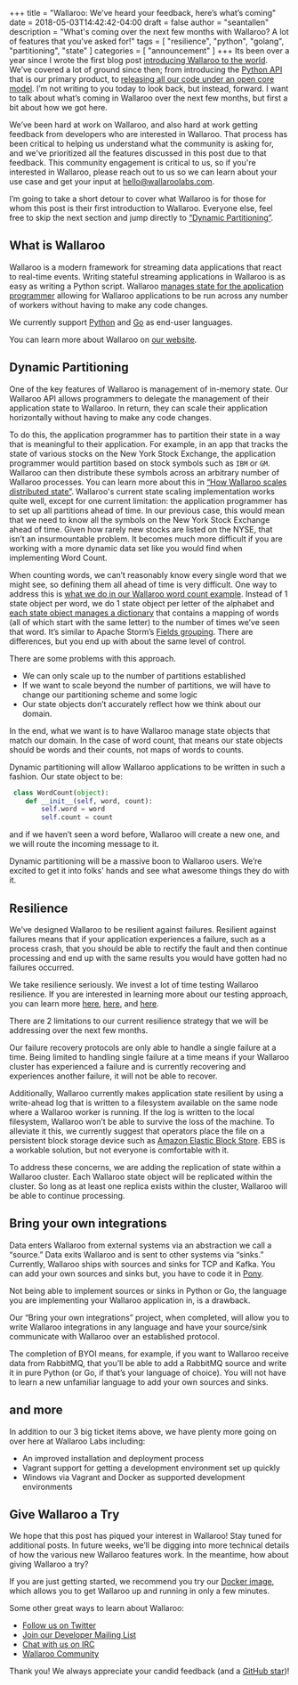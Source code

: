 +++
title = "Wallaroo: We’ve heard your feedback, here’s what’s coming"
date = 2018-05-03T14:42:42-04:00
draft = false
author = "seantallen"
description = "What's coming over the next few months with Wallaroo? A lot of features that you've asked for!"
tags = [
    "resilience",
    "python",
    "golang",
    "partitioning",
    "state"
]
categories = [
    "announcement"
]
+++
Its been over a year since I wrote the first blog post [introducing Wallaroo to the world](/2017/03/hello-wallaroo/). We’ve covered a lot of ground since then; from introducing the [Python API](/2018/02/idiomatic-python-stream-processing-in-wallaroo/) that is our primary product, to [releasing all our code under an open core model](/2017/09/open-sourcing-wallaroo/). I’m not writing to you today to look back, but instead, forward. I want to talk about what’s coming in Wallaroo over the next few months, but first a bit about how we got here.

We’ve been hard at work on Wallaroo, and also hard at work getting feedback from developers who are interested in Wallaroo. That process has been critical to helping us understand what the community is asking for, and we've prioritized all the features discussed in this post due to that feedback. This community engagement is critical to us, so if you're interested in Wallaroo, please reach out to us so we can learn about your use case and get your input at [hello@wallaroolabs.com](mailto:hello@wallaroolabs.com).

I’m going to take a short detour to cover what Wallaroo is for those for whom this post is their first introduction to Wallaroo. Everyone else, feel free to skip the next section and jump directly to [“Dynamic Partitioning”](#dynamic-partitioning).

## What is Wallaroo

Wallaroo is a modern framework for streaming data applications that react to real-time events.
Writing stateful streaming applications in Wallaroo is as easy as writing a Python script. Wallaroo [manages state for the application programmer](/2017/10/how-wallaroo-scales-distributed-state/) allowing for Wallaroo applications to be run across any number of workers without having to make any code changes.

We currently support [Python](/2018/02/idiomatic-python-stream-processing-in-wallaroo/) and [Go](/2018/01/go-go-go-stream-processing-for-go/) as end-user languages. 

You can learn more about Wallaroo on [our website](http://www.wallaroolabs.com/).

## Dynamic Partitioning

One of the key features of Wallaroo is management of in-memory state. Our Wallaroo API allows programmers to delegate the management of their application state to Wallaroo. In return, they can scale their application horizontally without having to make any code changes.

To do this, the application programmer has to partition their state in a way that is meaningful to their application. For example, in an app that tracks the state of various stocks on the New York Stock Exchange, the application programmer would partition based on stock symbols such as `IBM` or `GM`. Wallaroo can then distribute these symbols across an arbitrary number of Wallaroo processes. You can learn more about this in [“How Wallaroo scales distributed state”](/2017/10/how-wallaroo-scales-distributed-state/). Wallaroo's current state scaling implementation works quite well, except for one current limitation: the application programmer has to set up all partitions ahead of time. In our previous case, this would mean that we need to know all the symbols on the New York Stock Exchange ahead of time. Given how rarely new stocks are listed on the NYSE, that isn’t an insurmountable problem. It becomes much more difficult if you are working with a more dynamic data set like you would find when implementing Word Count.

When counting words, we can’t reasonably know every single word that we might see, so defining them all ahead of time is very difficult. One way to address this is [what we do in our Wallaroo word count example](https://github.com/WallarooLabs/wallaroo/blob/0.4.1/examples/python/word_count/word_count.py#L25). Instead of 1 state object per word, we do 1 state object per letter of the alphabet and [each state object manages a dictionary](https://github.com/WallarooLabs/wallaroo/blob/0.4.1/examples/python/word_count/word_count.py#L59) that contains a mapping of words (all of which start with the same letter) to the number of times we’ve seen that word. It’s similar to Apache Storm’s [Fields grouping](http://nrecursions.blogspot.com/2016/09/understanding-fields-grouping-in-apache.html). There are differences, but you end up with about the same level of control.

There are some problems with this approach. 

- We can only scale up to the number of partitions established
- If we want to scale beyond the number of partitions, we will have to change our partitioning scheme and some logic
- Our state objects don’t accurately reflect how we think about our domain. 

In the end, what we want is to have Wallaroo manage state objects that match our domain. In the case of word count, that means our state objects should be words and their counts, not maps of words to counts.

Dynamic partitioning will allow Wallaroo applications to be written in such a fashion. Our state object to be:

```python
 class WordCount(object):
    def __init__(self, word, count):
        self.word = word
        self.count = count
```

and if we haven’t seen a word before, Wallaroo will create a new one, and we will route the incoming message to it.

Dynamic partitioning will be a massive boon to Wallaroo users. We’re excited to get it into folks' hands and see what awesome things they do with it.

## Resilience

We’ve designed Wallaroo to be resilient against failures. Resilient against failures means that if your application experiences a failure, such as a process crash, that you should be able to rectify the fault and then continue processing and end up with the same results you would have gotten had no failures occurred.

We take resilience seriously. We invest a lot of time testing Wallaroo resilience. If you are interested in learning more about our testing approach, you can learn more [here](/2017/10/measuring-correctness-of-state-in-a-distributed-system/), [here](/2018/03/how-we-test-the-stateful-autoscaling-of-our-stream-processing-system/), and [here](https://www.youtube.com/watch?v=6MsPDtpe2tg&index=3&list=PLWbHc_FXPo2hGJHXhpgqDU-P4BArpCdh6).

There are 2 limitations to our current resilience strategy that we will be addressing over the next few months. 

Our failure recovery protocols are only able to handle a single failure at a time. Being limited to handling single failure at a time means if your Wallaroo cluster has experienced a failure and is currently recovering and experiences another failure, it will not be able to recover. 

Additionally, Wallaroo currently makes application state resilient by using a write-ahead log that is written to a filesystem available on the same node where a Wallaroo worker is running. If the log is written to the local filesystem, Wallaroo won’t be able to survive the loss of the machine. To alleviate it this, we currently suggest that operators place the file on a persistent block storage device such as [Amazon Elastic Block Store](https://aws.amazon.com/ebs/). EBS is a workable solution, but not everyone is comfortable with it.

To address these concerns, we are adding the replication of state within a Wallaroo cluster. Each Wallaroo state object will be replicated within the cluster. So long as at least one replica exists within the cluster, Wallaroo will be able to continue processing. 

## Bring your own integrations

Data enters Wallaroo from external systems via an abstraction we call a “source.” Data exits Wallaroo and is sent to other systems via “sinks.” Currently, Wallaroo ships with sources and sinks for TCP and Kafka. You can add your own sources and sinks but, you have to code it in [Pony](https://www.ponylang.org/). 

Not being able to implement sources or sinks in Python or Go, the language you are implementing your Wallaroo application in, is a drawback.

Our “Bring your own integrations” project, when completed, will allow you to write Wallaroo integrations in any language and have your source/sink communicate with Wallaroo over an established protocol. 

The completion of BYOI means, for example, if you want to Wallaroo receive data from RabbitMQ, that you’ll be able to add a RabbitMQ source and write it in pure Python (or Go, if that’s your language of choice). You will not have to learn a new unfamiliar language to add your own sources and sinks.

## and more

In addition to our 3 big ticket items above, we have plenty more going on over here at Wallaroo Labs including:

- An improved installation and deployment process
- Vagrant support for getting a development environment set up quickly
- Windows via Vagrant and Docker as supported development environments

## Give Wallaroo a Try

We hope that this post has piqued your interest in Wallaroo! Stay tuned for additional posts. In future weeks, we’ll be digging into more technical details of how the various new Wallaroo features work. In the meantime, how about giving Wallaroo a try?

If you are just getting started, we recommend you try our [Docker image](https://docs.wallaroolabs.com/book/getting-started/docker-setup.html), which allows you to get Wallaroo up and running in only a few minutes.

Some other great ways to learn about Wallaroo:

* [Follow us on Twitter](https://twitter.com/wallaroolabs)
* [Join our Developer Mailing List](https://groups.io/g/wallaroo)
* [Chat with us on IRC](https://webchat.freenode.net/?channels=#wallaroo)
* [Wallaroo Community](https://www.wallaroolabs.com/community)

Thank you! We always appreciate your candid feedback (and a [GitHub star](https://github.com/WallarooLabs/wallaroo))!
